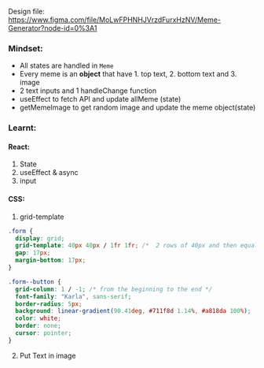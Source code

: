 Design file: https://www.figma.com/file/MoLwFPHNHJVrzdFurxHzNV/Meme-Generator?node-id=0%3A1

### Mindset:

- All states are handled in `Meme`
- Every meme is an **object** that have 1. top text, 2. bottom text and 3. image
- 2 text inputs and 1 handleChange function
- useEffect to fetch API and update allMeme (state)
- getMemeImage to get random image and update the meme object(state)

### Learnt:

#### React:

1. State
2. useEffect & async
3. input

#### CSS:

1.  grid-template

```css
.form {
  display: grid;
  grid-template: 40px 40px / 1fr 1fr; /*  2 rows of 40px and then equally divide the column */
  gap: 17px;
  margin-bottom: 17px;
}

.form--button {
  grid-column: 1 / -1; /* from the beginning to the end */
  font-family: "Karla", sans-serif;
  border-radius: 5px;
  background: linear-gradient(90.41deg, #711f8d 1.14%, #a818da 100%);
  color: white;
  border: none;
  cursor: pointer;
}
```

2. Put Text in image
